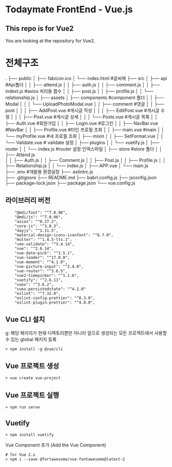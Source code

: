 # Todaymate FrontEnd - Vue.js

## This repo is for Vue2
You are looking at the repository for Vue2.

# 전체구조
.
├── public
│   ├── fabicon.ico
│   └── index.html                                       #글씨체 
├── src
│   ├── api                                              #Api폴더
│   │    ├── attend.js
│   │    ├── auth.js
│   │    ├── comment.js
│   │    ├── indext.js                                   #axios 처리용 함수
│   │    ├── post.js
│   │    ├── profile.js
│   │    └── relationship.js
│   ├── assets
│   ├── components                                       #component 폴더
│   │    ├── Modal
│   │    │    └── UploadPhotoModal.vue
│   │    ├── comment                                     #댓글 
│   │    ├── post
│   │    │    ├── AddPost.vue                            #게시글 작성 
│   │    │    ├── EditPost.vue                           #게시글 수정 
│   │    │    ├── Post.vue                               #게시글 상세 
│   │    │    └── Posts.vue                              #게시글 목록 
│   │    ├── Auth.vue                                    #회원가입 
│   │    ├── Login.vue                                   #로그인 
│   │    ├── NavBar.vue                                  #NavBar
│   │    ├── Profile.vue                                 #타인 프로필 조회 
│   │    ├── main.vue                                    #main 
│   │    └── myProfile.vue                               #내 프로필 조회 
│   ├── mixin
│   │    ├── SetFormat.vue
│   │    └── Validate.vue                                # validate 설정
│   ├── plugins
│   │    └── vuetify.js
│   ├── router
│   │    └── index.js                                     #router 설정 인덱스파일
│   ├── store                                             #store 폴더
│   │    ├── Attend.js                     
│   │    ├── Auth.js
│   │    ├── Comment.js
│   │    ├── Post.js
│   │    ├── Profile.js
│   │    ├── Relationship.js
│   │    └──  index.js
│   ├── APP.vue
│   └── main.js                         
├── .env                                                  #개발용 환경설정
├── .eslintrc.js                  
├── .gitignore
├── README.md
├── babrl.config.js
├── jsconfig.json                          
├── package-lock.json
├── package.json
└── vue.config.js


## 라이브러리 버전
```
    "@mdi/font": "^7.0.96",
    "@mdi/js": "^7.0.96",
    "axios": "^0.27.2",
    "core-js": "^3.8.3",
    "dayjs": "^1.11.5",
    "material-design-icons-iconfont": "^6.7.0",
    "multer": "^1.4.5-lts.1",
    "vee-validate": "^3.4.14",
    "vue": "^2.6.14",
    "vue-date-pick": "^1.5.1",
    "vue-loader": "^17.0.0",
    "vue-moment": "^4.1.0",
    "vue-picture-input": "^2.4.0",
    "vue-router": "^3.6.5",
    "vue2-timepicker": "^1.1.6",
    "vuetify": "^2.6.11",
    "vuex": "^3.6.2",
    "vuex-persistedstate": "^4.1.0"
    "eslint": "^7.32.0",
    "eslint-config-prettier": "^8.3.0",
    "eslint-plugin-prettier": "^4.0.0",
```

## Vue CLI 설치
g: 해당 패키지가 현재 디렉토리뿐만 아니라 앞으로 생성되는 모든 프로젝트에서 사용할 수 있는 global 패키지 등록

```console
> npm install -g @vue/cli
```

## Vue 프로젝트 생성
```console
> vue create vue-project 
```

## Vue 프로젝트 실행
```console
> npm run serve 
```

## Vuetify 
```console
> npm install vuetify
```

Vue Component 추가 (Add the Vue Component)
```console
# for Vue 2.x
> npm i --save @fortawesome/vue-fontawesome@latest-2
```
